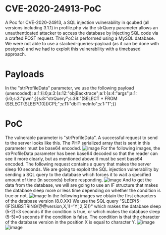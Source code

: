 # CVE-2020-24913-PoC
A Poc for CVE-2020-24913, a SQL injection vulnerability in qcubed (all versions including 3.1.1) in profile.php via the strQuery parameter allows an unauthenticated attacker to access the database by injecting SQL code via a crafted POST request. This PoC is performed using a MySQL database. We were not able to use a stacked-queries-payload (as it can be done with postgres) and we had to exploit this vulnerability with a timebased approach.
# Payloads
In the "strProfileData" parameter, we use the following payload (unencoded):
a:1:{i:0;a:3:{s:12:"objBacktrace";a:1:{s:4:"args";a:1:{i:0;s:3:"pwn";}}s:8:"strQuery";s:38:"(SELECT * FROM (SELECT(SLEEP(10)))CP);";s:11:"dblTimeInfo";s:1:"1";}}
# PoC
The vulnerable parameter is "strProfileData". A successful request to send to the server looks like this. The PHP serialized array that is sent in this parameter must be base64 encoded.
![image](https://github.com/agarma/CVE-2020-24913-PoC/assets/170352821/f20547e2-a631-4337-8458-606e7d11c50b)
For the following images, the strProfileData parameter has been base64 decoded so that the reader can see it more clearly, but as mentioned above it must be sent base64 encoded. 
The following request contains a query that makes the server sleep 10 seconds. We are going to exploit the SQL injection vulnerability by sending a SQL query to the database which forces it to wait a specified amount of time (in seconds) before responding.
![image](https://github.com/agarma/CVE-2020-24913-PoC/assets/170352821/2c3014b9-bd36-4e7e-a9eb-9ff41f9b0057)
And to get the data from the database, we will are going to use an IF structure that makes the database sleep more or less time depending on whether the condition is true or not.
![image](https://github.com/agarma/CVE-2020-24913-PoC/assets/170352821/b979ba04-5c08-4215-bd25-b906e2c9236c)
In the following images we obtain the first characters of the database version (8.0.XX)
We use the SQL query "SLEEP(5-(IF(SUBSTRING(@@version,X,1)='Y',2,5)))" which makes the database sleep (5-2)=3 seconds if the condition is true, or which makes the database sleep (5-5)=0 seconds if the condition is false. The condition is that the character of the database version in the position X is equal to character Y.
![image](https://github.com/agarma/CVE-2020-24913-PoC/assets/170352821/95c4aae2-d2bf-4822-9117-652c7ea070d2)
![image](https://github.com/agarma/CVE-2020-24913-PoC/assets/170352821/792b3a8e-8d98-46b0-a688-fb2e288424c8)
